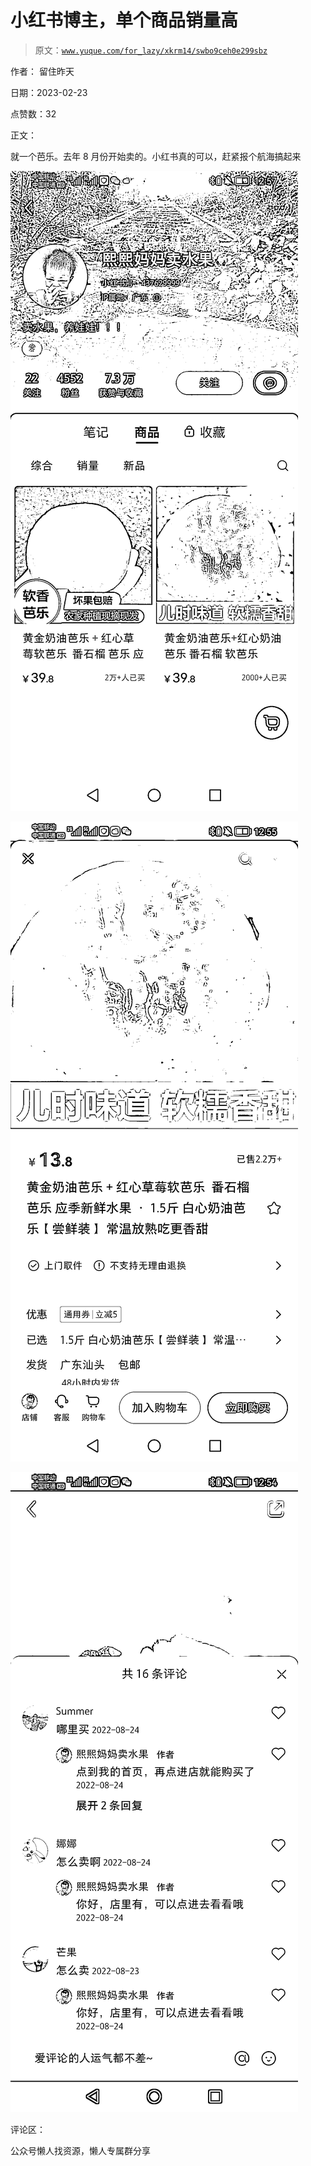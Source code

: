 # 小红书博主，单个商品销量高

> 原文：[`www.yuque.com/for_lazy/xkrm14/swbo9ceh0e299sbz`](https://www.yuque.com/for_lazy/xkrm14/swbo9ceh0e299sbz)

作者： 留住昨天

日期：2023-02-23

点赞数：32

正文：

就一个芭乐。去年 8 月份开始卖的。小红书真的可以，赶紧报个航海搞起来

![](img/8d6f6b12e6040df55048ec5d627b40e1.png)

![](img/71ed873a30ee74c0553fe0611116902e.png)

![](img/51c092865eaa57da8fec54a4013f9023.png)

评论区：

公众号懒人找资源，懒人专属群分享

